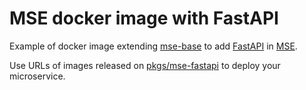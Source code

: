 # MSE docker image with FastAPI

Example of docker image extending [mse-base](https://github.com/Cosmian/mse-docker-base) to add [FastAPI](https://fastapi.tiangolo.com/) in [MSE](https://cosmian.com/microservice-encryption/).

Use URLs of images released on [pkgs/mse-fastapi](https://github.com/Cosmian/mse-docker-fastapi/pkgs/container/mse-fastapi) to deploy your microservice.
